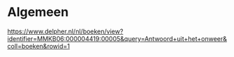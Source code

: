 # Algemeen
https://www.delpher.nl/nl/boeken/view?identifier=MMKB06:000004419:00005&query=Antwoord+uit+het+onweer&coll=boeken&rowid=1
